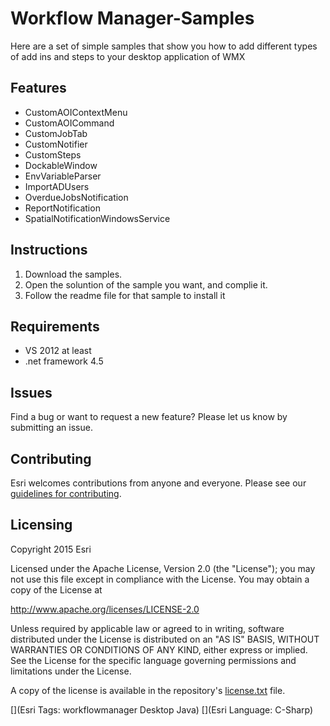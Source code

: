 # Workflow Manager-Samples

Here are a set of simple samples that show you how to add different types of add ins and steps to your desktop application of WMX

## Features
* CustomAOIContextMenu
* CustomAOICommand
* CustomJobTab
* CustomNotifier
* CustomSteps
* DockableWindow
* EnvVariableParser
* ImportADUsers
* OverdueJobsNotification
* ReportNotification
* SpatialNotificationWindowsService

## Instructions

1. Download the samples.
2. Open the soluntion of the sample you want, and complie it.
3. Follow the readme file for that sample to install it

## Requirements

* VS 2012 at least
* .net framework 4.5

## Issues

Find a bug or want to request a new feature?  Please let us know by submitting an issue.

## Contributing

Esri welcomes contributions from anyone and everyone. Please see our [guidelines for contributing](https://github.com/esri/contributing).

## Licensing
Copyright 2015 Esri

Licensed under the Apache License, Version 2.0 (the "License");
you may not use this file except in compliance with the License.
You may obtain a copy of the License at

   http://www.apache.org/licenses/LICENSE-2.0

Unless required by applicable law or agreed to in writing, software
distributed under the License is distributed on an "AS IS" BASIS,
WITHOUT WARRANTIES OR CONDITIONS OF ANY KIND, either express or implied.
See the License for the specific language governing permissions and
limitations under the License.

A copy of the license is available in the repository's [license.txt]( https://github.com/ArcGIS/WMX---Samples/blob/master/License.txt) file.

[](Esri Tags: workflowmanager Desktop Java)
[](Esri Language: C-Sharp)

